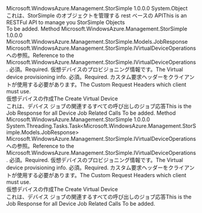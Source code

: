 <Type Name="VirtualDeviceOperationsExtensions" FullName="Microsoft.WindowsAzure.Management.StorSimple.VirtualDeviceOperationsExtensions">
  <TypeSignature Language="C#" Value="public static class VirtualDeviceOperationsExtensions" />
  <TypeSignature Language="ILAsm" Value=".class public auto ansi abstract sealed beforefieldinit VirtualDeviceOperationsExtensions extends System.Object" />
  <TypeSignature Language="DocId" Value="T:Microsoft.WindowsAzure.Management.StorSimple.VirtualDeviceOperationsExtensions" />
  <TypeSignature Language="VB.NET" Value="Public Module VirtualDeviceOperationsExtensions" />
  <TypeSignature Language="F#" Value="type VirtualDeviceOperationsExtensions = class" />
  <AssemblyInfo>
    <AssemblyName>Microsoft.WindowsAzure.Management.StorSimple</AssemblyName>
    <AssemblyVersion>1.0.0.0</AssemblyVersion>
  </AssemblyInfo>
  <Base>
    <BaseTypeName>System.Object</BaseTypeName>
  </Base>
  <Interfaces />
  <Docs>
    <summary>
            <span data-ttu-id="d8745-101">これは、StorSimple のオブジェクトを管理する rest ベースの API</span><span class="sxs-lookup"><span data-stu-id="d8745-101">This is an RESTFul API to manage you StorSimple Objects</span></span>
            </summary>
    <remarks>To be added.</remarks>
  </Docs>
  <Members>
    <Member MemberName="Create">
      <MemberSignature Language="C#" Value="public static Microsoft.WindowsAzure.Management.StorSimple.Models.JobResponse Create (this Microsoft.WindowsAzure.Management.StorSimple.IVirtualDeviceOperations operations, Microsoft.WindowsAzure.Management.StorSimple.Models.VirtualDeviceProvisioningInfo virtualDeviceProvisioningInfo, Microsoft.WindowsAzure.Management.StorSimple.Models.CustomRequestHeaders customRequestHeaders);" />
      <MemberSignature Language="ILAsm" Value=".method public static hidebysig class Microsoft.WindowsAzure.Management.StorSimple.Models.JobResponse Create(class Microsoft.WindowsAzure.Management.StorSimple.IVirtualDeviceOperations operations, class Microsoft.WindowsAzure.Management.StorSimple.Models.VirtualDeviceProvisioningInfo virtualDeviceProvisioningInfo, class Microsoft.WindowsAzure.Management.StorSimple.Models.CustomRequestHeaders customRequestHeaders) cil managed" />
      <MemberSignature Language="DocId" Value="M:Microsoft.WindowsAzure.Management.StorSimple.VirtualDeviceOperationsExtensions.Create(Microsoft.WindowsAzure.Management.StorSimple.IVirtualDeviceOperations,Microsoft.WindowsAzure.Management.StorSimple.Models.VirtualDeviceProvisioningInfo,Microsoft.WindowsAzure.Management.StorSimple.Models.CustomRequestHeaders)" />
      <MemberSignature Language="F#" Value="static member Create : Microsoft.WindowsAzure.Management.StorSimple.IVirtualDeviceOperations * Microsoft.WindowsAzure.Management.StorSimple.Models.VirtualDeviceProvisioningInfo * Microsoft.WindowsAzure.Management.StorSimple.Models.CustomRequestHeaders -&gt; Microsoft.WindowsAzure.Management.StorSimple.Models.JobResponse" Usage="Microsoft.WindowsAzure.Management.StorSimple.VirtualDeviceOperationsExtensions.Create (operations, virtualDeviceProvisioningInfo, customRequestHeaders)" />
      <MemberType>Method</MemberType>
      <AssemblyInfo>
        <AssemblyName>Microsoft.WindowsAzure.Management.StorSimple</AssemblyName>
        <AssemblyVersion>1.0.0.0</AssemblyVersion>
      </AssemblyInfo>
      <ReturnValue>
        <ReturnType>Microsoft.WindowsAzure.Management.StorSimple.Models.JobResponse</ReturnType>
      </ReturnValue>
      <Parameters>
        <Parameter Name="operations" Type="Microsoft.WindowsAzure.Management.StorSimple.IVirtualDeviceOperations" RefType="this" />
        <Parameter Name="virtualDeviceProvisioningInfo" Type="Microsoft.WindowsAzure.Management.StorSimple.Models.VirtualDeviceProvisioningInfo" />
        <Parameter Name="customRequestHeaders" Type="Microsoft.WindowsAzure.Management.StorSimple.Models.CustomRequestHeaders" />
      </Parameters>
      <Docs>
        <param name="operations">
            <span data-ttu-id="d8745-102">Microsoft.WindowsAzure.Management.StorSimple.IVirtualDeviceOperations への参照。</span><span class="sxs-lookup"><span data-stu-id="d8745-102">Reference to the Microsoft.WindowsAzure.Management.StorSimple.IVirtualDeviceOperations.</span></span>
            </param>
        <param name="virtualDeviceProvisioningInfo">
            <span data-ttu-id="d8745-103">必須。</span><span class="sxs-lookup"><span data-stu-id="d8745-103">Required.</span></span> <span data-ttu-id="d8745-104">仮想デバイスのプロビジョニング情報です。</span><span class="sxs-lookup"><span data-stu-id="d8745-104">The Virtual device provisioning info.</span></span>
            </param>
        <param name="customRequestHeaders">
            <span data-ttu-id="d8745-105">必須。</span><span class="sxs-lookup"><span data-stu-id="d8745-105">Required.</span></span> <span data-ttu-id="d8745-106">カスタム要求ヘッダーをクライアントが使用する必要があります。</span><span class="sxs-lookup"><span data-stu-id="d8745-106">The Custom Request Headers which client must use.</span></span>
            </param>
        <summary>
            <span data-ttu-id="d8745-107">仮想デバイスの作成</span><span class="sxs-lookup"><span data-stu-id="d8745-107">The Create Virtual Device</span></span>
            </summary>
        <returns>
            <span data-ttu-id="d8745-108">これは、デバイス ジョブの関連するすべての呼び出しのジョブ応答</span><span class="sxs-lookup"><span data-stu-id="d8745-108">This is the Job Response for all Device Job Related Calls</span></span>
            </returns>
        <remarks>To be added.</remarks>
      </Docs>
    </Member>
    <Member MemberName="CreateAsync">
      <MemberSignature Language="C#" Value="public static System.Threading.Tasks.Task&lt;Microsoft.WindowsAzure.Management.StorSimple.Models.JobResponse&gt; CreateAsync (this Microsoft.WindowsAzure.Management.StorSimple.IVirtualDeviceOperations operations, Microsoft.WindowsAzure.Management.StorSimple.Models.VirtualDeviceProvisioningInfo virtualDeviceProvisioningInfo, Microsoft.WindowsAzure.Management.StorSimple.Models.CustomRequestHeaders customRequestHeaders);" />
      <MemberSignature Language="ILAsm" Value=".method public static hidebysig class System.Threading.Tasks.Task`1&lt;class Microsoft.WindowsAzure.Management.StorSimple.Models.JobResponse&gt; CreateAsync(class Microsoft.WindowsAzure.Management.StorSimple.IVirtualDeviceOperations operations, class Microsoft.WindowsAzure.Management.StorSimple.Models.VirtualDeviceProvisioningInfo virtualDeviceProvisioningInfo, class Microsoft.WindowsAzure.Management.StorSimple.Models.CustomRequestHeaders customRequestHeaders) cil managed" />
      <MemberSignature Language="DocId" Value="M:Microsoft.WindowsAzure.Management.StorSimple.VirtualDeviceOperationsExtensions.CreateAsync(Microsoft.WindowsAzure.Management.StorSimple.IVirtualDeviceOperations,Microsoft.WindowsAzure.Management.StorSimple.Models.VirtualDeviceProvisioningInfo,Microsoft.WindowsAzure.Management.StorSimple.Models.CustomRequestHeaders)" />
      <MemberSignature Language="F#" Value="static member CreateAsync : Microsoft.WindowsAzure.Management.StorSimple.IVirtualDeviceOperations * Microsoft.WindowsAzure.Management.StorSimple.Models.VirtualDeviceProvisioningInfo * Microsoft.WindowsAzure.Management.StorSimple.Models.CustomRequestHeaders -&gt; System.Threading.Tasks.Task&lt;Microsoft.WindowsAzure.Management.StorSimple.Models.JobResponse&gt;" Usage="Microsoft.WindowsAzure.Management.StorSimple.VirtualDeviceOperationsExtensions.CreateAsync (operations, virtualDeviceProvisioningInfo, customRequestHeaders)" />
      <MemberType>Method</MemberType>
      <AssemblyInfo>
        <AssemblyName>Microsoft.WindowsAzure.Management.StorSimple</AssemblyName>
        <AssemblyVersion>1.0.0.0</AssemblyVersion>
      </AssemblyInfo>
      <ReturnValue>
        <ReturnType>System.Threading.Tasks.Task&lt;Microsoft.WindowsAzure.Management.StorSimple.Models.JobResponse&gt;</ReturnType>
      </ReturnValue>
      <Parameters>
        <Parameter Name="operations" Type="Microsoft.WindowsAzure.Management.StorSimple.IVirtualDeviceOperations" RefType="this" />
        <Parameter Name="virtualDeviceProvisioningInfo" Type="Microsoft.WindowsAzure.Management.StorSimple.Models.VirtualDeviceProvisioningInfo" />
        <Parameter Name="customRequestHeaders" Type="Microsoft.WindowsAzure.Management.StorSimple.Models.CustomRequestHeaders" />
      </Parameters>
      <Docs>
        <param name="operations">
            <span data-ttu-id="d8745-109">Microsoft.WindowsAzure.Management.StorSimple.IVirtualDeviceOperations への参照。</span><span class="sxs-lookup"><span data-stu-id="d8745-109">Reference to the Microsoft.WindowsAzure.Management.StorSimple.IVirtualDeviceOperations.</span></span>
            </param>
        <param name="virtualDeviceProvisioningInfo">
            <span data-ttu-id="d8745-110">必須。</span><span class="sxs-lookup"><span data-stu-id="d8745-110">Required.</span></span> <span data-ttu-id="d8745-111">仮想デバイスのプロビジョニング情報です。</span><span class="sxs-lookup"><span data-stu-id="d8745-111">The Virtual device provisioning info.</span></span>
            </param>
        <param name="customRequestHeaders">
            <span data-ttu-id="d8745-112">必須。</span><span class="sxs-lookup"><span data-stu-id="d8745-112">Required.</span></span> <span data-ttu-id="d8745-113">カスタム要求ヘッダーをクライアントが使用する必要があります。</span><span class="sxs-lookup"><span data-stu-id="d8745-113">The Custom Request Headers which client must use.</span></span>
            </param>
        <summary>
            <span data-ttu-id="d8745-114">仮想デバイスの作成</span><span class="sxs-lookup"><span data-stu-id="d8745-114">The Create Virtual Device</span></span>
            </summary>
        <returns>
            <span data-ttu-id="d8745-115">これは、デバイス ジョブの関連するすべての呼び出しのジョブ応答</span><span class="sxs-lookup"><span data-stu-id="d8745-115">This is the Job Response for all Device Job Related Calls</span></span>
            </returns>
        <remarks>To be added.</remarks>
      </Docs>
    </Member>
  </Members>
</Type>